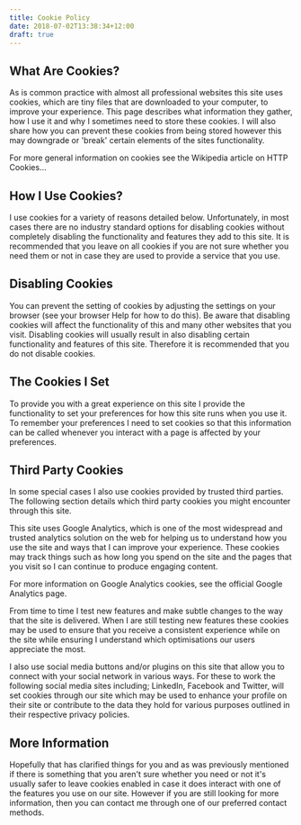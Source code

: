 ```yaml
---
title: Cookie Policy
date: 2018-07-02T13:38:34+12:00
draft: true
---
```


## What Are Cookies?

As is common practice with almost all professional websites this site uses cookies, which are tiny files that are downloaded to your computer, to improve your experience. This page describes what information they gather, how I use it and why I sometimes need to store these cookies. I will also share how you can prevent these cookies from being stored however this may downgrade or 'break' certain elements of the sites functionality.

For more general information on cookies see the Wikipedia article on HTTP Cookies...

## How I Use Cookies?

I use cookies for a variety of reasons detailed below. Unfortunately, in most cases there are no industry standard options for disabling cookies without completely disabling the functionality and features they add to this site. It is recommended that you leave on all cookies if you are not sure whether you need them or not in case they are used to provide a service that you use.

## Disabling Cookies

You can prevent the setting of cookies by adjusting the settings on your browser (see your browser Help for how to do this). Be aware that disabling cookies will affect the functionality of this and many other websites that you visit. Disabling cookies will usually result in also disabling certain functionality and features of this site. Therefore it is recommended that you do not disable cookies.

## The Cookies I Set

To provide you with a great experience on this site I provide the functionality to set your preferences for how this site runs when you use it. To remember your preferences I need to set cookies so that this information can be called whenever you interact with a page is affected by your preferences.

## Third Party Cookies

In some special cases I also use cookies provided by trusted third parties. The following section details which third party cookies you might encounter through this site.

This site uses Google Analytics, which is one of the most widespread and trusted analytics solution on the web for helping us to understand how you use the site and ways that I can improve your experience. These cookies may track things such as how long you spend on the site and the pages that you visit so I can continue to produce engaging content.

For more information on Google Analytics cookies, see the official Google Analytics page.

From time to time I test new features and make subtle changes to the way that the site is delivered. When I are still testing new features these cookies may be used to ensure that you receive a consistent experience while on the site while ensuring I understand which optimisations our users appreciate the most.

I also use social media buttons and/or plugins on this site that allow you to connect with your social network in various ways. For these to work the following social media sites including; LinkedIn, Facebook and Twitter, will set cookies through our site which may be used to enhance your profile on their site or contribute to the data they hold for various purposes outlined in their respective privacy policies.

## More Information

Hopefully that has clarified things for you and as was previously mentioned if there is something that you aren't sure whether you need or not it's usually safer to leave cookies enabled in case it does interact with one of the features you use on our site. However if you are still looking for more information, then you can contact me through one of our preferred contact methods.
